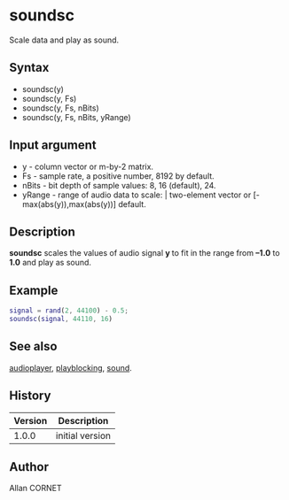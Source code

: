 # soundsc

Scale data and play as sound.

## Syntax

- soundsc(y)
- soundsc(y, Fs)
- soundsc(y, Fs, nBits)
- soundsc(y, Fs, nBits, yRange)

## Input argument

- y - column vector or m-by-2 matrix.
- Fs - sample rate, a positive number, 8192 by default.
- nBits - bit depth of sample values: 8, 16 (default), 24.
- yRange - range of audio data to scale: | two-element vector or [-max(abs(y)),max(abs(y))] default.

## Description

  <p><b>soundsc</b> scales the values of audio signal <b>y </b>to fit in the range from <b>–1.0</b> to <b>1.0</b> and play as sound.
	</p>

## Example

```matlab
signal = rand(2, 44100) - 0.5;
soundsc(signal, 44110, 16)
```

## See also

[audioplayer](audioplayer.md), [playblocking](playblocking.md), [sound](sound.md).

## History

| Version | Description     |
| ------- | --------------- |
| 1.0.0   | initial version |

## Author

Allan CORNET

